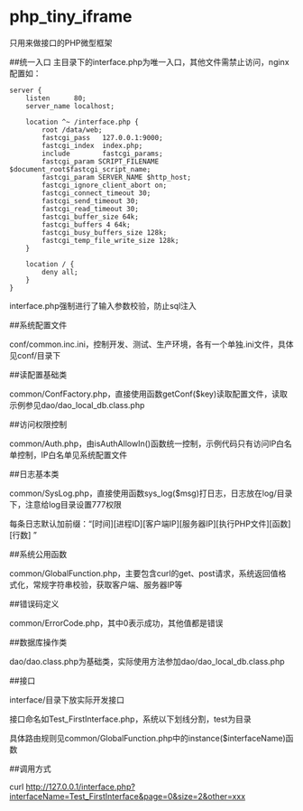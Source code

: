 # php_tiny_iframe
只用来做接口的PHP微型框架

##统一入口
主目录下的interface.php为唯一入口，其他文件需禁止访问，nginx配置如：

	server {
    	listen      80;
    	server_name localhost;

    	location ^~ /interface.php {
	 	 	root /data/web;
         	fastcgi_pass   127.0.0.1:9000;
         	fastcgi_index  index.php;
         	include        fastcgi_params;
         	fastcgi_param SCRIPT_FILENAME $document_root$fastcgi_script_name;
         	fastcgi_param SERVER_NAME $http_host;
         	fastcgi_ignore_client_abort on;
         	fastcgi_connect_timeout 30;
         	fastcgi_send_timeout 30;
         	fastcgi_read_timeout 30;
         	fastcgi_buffer_size 64k;
         	fastcgi_buffers 4 64k;
         	fastcgi_busy_buffers_size 128k;
         	fastcgi_temp_file_write_size 128k;
		}

		location / {
			deny all;
		}
	}
interface.php强制进行了输入参数校验，防止sql注入

##系统配置文件

conf/common.inc.ini，控制开发、测试、生产环境，各有一个单独.ini文件，具体见conf/目录下


##读配置基础类

common/ConfFactory.php，直接使用函数getConf($key)读取配置文件，读取示例参见dao/dao_local_db.class.php


##访问权限控制

common/Auth.php，由isAuthAllowIn()函数统一控制，示例代码只有访问IP白名单控制，IP白名单见系统配置文件


##日志基本类

common/SysLog.php，直接使用函数sys_log($msg)打日志，日志放在log/目录下，注意给log目录设置777权限

每条日志默认加前缀：“[时间][进程ID][客户端IP][服务器IP][执行PHP文件][函数][行数] ”


##系统公用函数

common/GlobalFunction.php，主要包含curl的get、post请求，系统返回值格式化，常规字符串校验，获取客户端、服务器IP等


##错误码定义

common/ErrorCode.php，其中0表示成功，其他值都是错误


##数据库操作类

dao/dao.class.php为基础类，实际使用方法参加dao/dao_local_db.class.php


##接口

interface/目录下放实际开发接口

接口命名如Test_FirstInterface.php，系统以下划线分割，test为目录

具体路由规则见common/GlobalFunction.php中的instance($interfaceName)函数

##调用方式

curl http://127.0.0.1/interface.php?interfaceName=Test_FirstInterface&page=0&size=2&other=xxx


